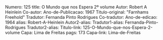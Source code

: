 Numero: 125
title: O Mundo que nos Espera 2º volume
Autor: Robert A Heinlein
Co-autor: 
Ano-de-Publicacao: 1967
Titulo-original: "Farnhams Freehold"
Tradutor: Fernanda Pinto Rodrigues
Co-tradutor: 
Ano-de-edicao: 1964
alias: Robert-A-Heinlein
Autor2-alias: 
Tradutor1-alias: Fernanda-Pinto-Rodrigues
Tradutor2-alias: 
Titulo-link: 125-O-Mundo-que-nos-Espera-2-volume
Capa: Lima de Freitas
pags: 173
Capa-link: Lima-de-Freitas
